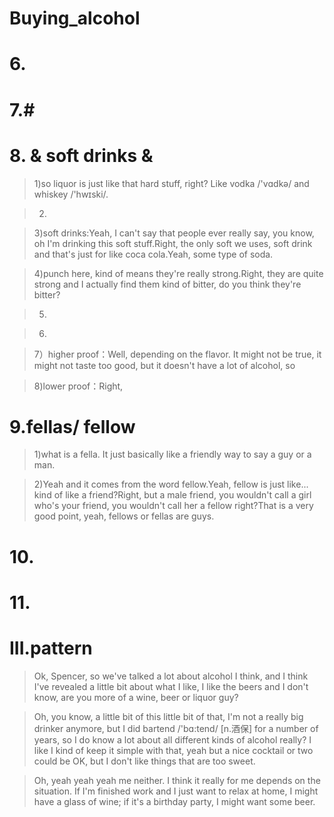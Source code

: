 # Buying_alcohol

# 6.

# 7.# 

# 8. &  soft drinks & 
> 1)so liquor is just like that hard stuff, right? Like vodka /'vɑdkə/ and whiskey /'hwɪski/.

> 2)

> 3)soft drinks:Yeah, I can't say that people ever really say, you know, oh I'm drinking this soft stuff.Right, the only soft we uses, soft drink and that's just for like coca cola.Yeah, some type of soda. 

> 4)punch here, kind of means they're really strong.Right, they are quite strong and I actually find them kind of bitter, do you think they're bitter?

> 5)

> 6)

> 7）higher proof：Well, depending on the flavor. It might not be true, it might not taste too good, but it doesn't have a lot of alcohol, so 

> 8)lower proof：Right, 

# 9.fellas/ fellow
> 1)what is a fella. It just basically like a friendly way to say a guy or a man.

> 2)Yeah and it comes from the word fellow.Yeah, fellow is just like... kind of like a friend?Right, but a male friend, you wouldn't call a girl who's your friend, you wouldn't call her a fellow right?That is a very good point, yeah, fellows or fellas are guys.

# 10.

# 11.

# III.pattern


> Ok, Spencer, so we've talked a lot about alcohol I think, and I think I've revealed a little bit about what I like, I like the beers and I don't know, are you more of a wine, beer or liquor guy?

> Oh, you know, a little bit of this little bit of that, I'm not a really big drinker anymore, but I did bartend /'bɑ:tend/ [n.酒保] for a number of years, so I do know a lot about all different kinds of alcohol really? I like  I kind of keep it simple with that, yeah but a nice cocktail or two could be OK, but I don't like things that are too sweet.

> Oh, yeah yeah yeah me neither. I think it really for me depends on the situation. If I'm finished work and I just want to relax at home, I might have a glass of wine; if it's a birthday party, I might want some beer.












